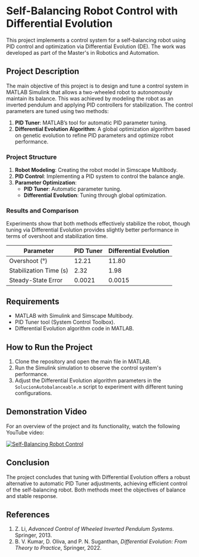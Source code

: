 # Self-Balancing Robot Control with Differential Evolution

This project implements a control system for a self-balancing robot using PID control and optimization via Differential Evolution (DE). The work was developed as part of the Master's in Robotics and Automation.

## Project Description

The main objective of this project is to design and tune a control system in MATLAB Simulink that allows a two-wheeled robot to autonomously maintain its balance. This was achieved by modeling the robot as an inverted pendulum and applying PID controllers for stabilization. The control parameters are tuned using two methods:

1. **PID Tuner**: MATLAB’s tool for automatic PID parameter tuning.
2. **Differential Evolution Algorithm**: A global optimization algorithm based on genetic evolution to refine PID parameters and optimize robot performance.

### Project Structure

1. **Robot Modeling**: Creating the robot model in Simscape Multibody.
2. **PID Control**: Implementing a PID system to control the balance angle.
3. **Parameter Optimization**:
   - **PID Tuner**: Automatic parameter tuning.
   - **Differential Evolution**: Tuning through global optimization.

### Results and Comparison

Experiments show that both methods effectively stabilize the robot, though tuning via Differential Evolution provides slightly better performance in terms of overshoot and stabilization time.

| Parameter                     | PID Tuner | Differential Evolution |
|-------------------------------|-----------|------------------------|
| Overshoot (°)                 | 12.21     | 11.80                 |
| Stabilization Time (s)        | 2.32      | 1.98                  |
| Steady-State Error            | 0.0021    | 0.0015                |

## Requirements

- MATLAB with Simulink and Simscape Multibody.
- PID Tuner tool (System Control Toolbox).
- Differential Evolution algorithm code in MATLAB.

## How to Run the Project

1. Clone the repository and open the main file in MATLAB.
2. Run the Simulink simulation to observe the control system's performance.
3. Adjust the Differential Evolution algorithm parameters in the `SolucionAutobalanceable.m` script to experiment with different tuning configurations.

## Demonstration Video

For an overview of the project and its functionality, watch the following YouTube video:

[![Self-Balancing Robot Control](https://img.youtube.com/vi/ePFcvrLIKrM/0.jpg)](https://www.youtube.com/watch?v=ePFcvrLIKrM&ab_channel=JoaquinColoma)

## Conclusion

The project concludes that tuning with Differential Evolution offers a robust alternative to automatic PID Tuner adjustments, achieving efficient control of the self-balancing robot. Both methods meet the objectives of balance and stable response.

## References

1. Z. Li, *Advanced Control of Wheeled Inverted Pendulum Systems*. Springer, 2013.
2. B. V. Kumar, D. Oliva, and P. N. Suganthan, *Differential Evolution: From Theory to Practice*, Springer, 2022.
